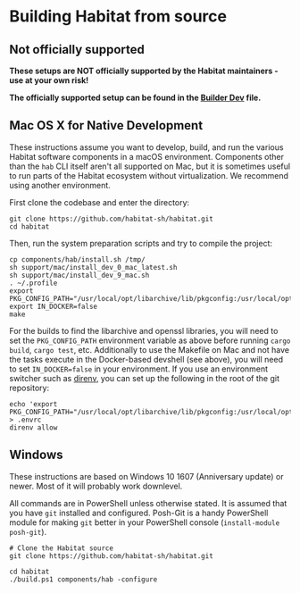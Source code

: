 # Building Habitat from source

## Not officially supported

**These setups are NOT officially supported by the Habitat maintainers - use at your own risk!**

**The officially supported setup can be found in the [Builder Dev](BUILDER_DEV.md) file.**

## Mac OS X for Native Development

These instructions assume you want to develop, build, and run the various
Habitat software components in a macOS environment. Components other than
the `hab` CLI itself aren't all supported on Mac, but it is sometimes useful
to run parts of the Habitat ecosystem without virtualization. We recommend
using another environment.

First clone the codebase and enter the directory:

```
git clone https://github.com/habitat-sh/habitat.git
cd habitat
```

Then, run the system preparation scripts and try to compile the project:

```
cp components/hab/install.sh /tmp/
sh support/mac/install_dev_0_mac_latest.sh
sh support/mac/install_dev_9_mac.sh
. ~/.profile
export PKG_CONFIG_PATH="/usr/local/opt/libarchive/lib/pkgconfig:/usr/local/opt/openssl/lib/pkgconfig:/usr/local/lib/pkgconfig:$PKG_CONFIG_PATH"
export IN_DOCKER=false
make
```

For the builds to find the libarchive and openssl libraries, you will need to
set the `PKG_CONFIG_PATH` environment variable as above before running `cargo
build`, `cargo test`, etc. Additionally to use the Makefile on Mac and not have
the tasks execute in the Docker-based devshell (see above), you will need to
set `IN_DOCKER=false` in your environment. If you use an environment switcher
such as [direnv](https://direnv.net/), you can set up the following in the root
of the git repository:

```
echo 'export PKG_CONFIG_PATH="/usr/local/opt/libarchive/lib/pkgconfig:/usr/local/opt/openssl/lib/pkgconfig:/usr/local/lib/pkgconfig:$PKG_CONFIG_PATH"' > .envrc
direnv allow
```

## Windows

These instructions are based on Windows 10 1607 (Anniversary update) or newer.
Most of it will probably work downlevel.

All commands are in PowerShell unless otherwise stated.  It is assumed that you
have `git` installed and configured.  Posh-Git is a handy PowerShell module for
making `git` better in your PowerShell console (`install-module posh-git`).

```
# Clone the Habitat source
git clone https://github.com/habitat-sh/habitat.git

cd habitat
./build.ps1 components/hab -configure
```
